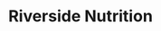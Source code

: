 ---
title: "Riverside Nutrition"
url: /lawndale/riverside-nutrition/
shop: nutrition supplements
---